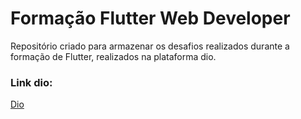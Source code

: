 # Formação Flutter Web Developer

Repositório criado para armazenar os desafios realizados durante a formação de Flutter, realizados na plataforma dio.

### Link dio:
[Dio](https://web.dio.me/home)